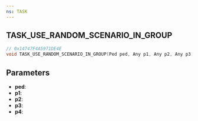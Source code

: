```yaml
---
ns: TASK
---
```

## TASK_USE_RANDOM_SCENARIO_IN_GROUP

```c
// 0x14747F4A5971DE4E
void TASK_USE_RANDOM_SCENARIO_IN_GROUP(Ped ped, Any p1, Any p2, Any p3, Any p4);
```

## Parameters
* **ped**:
* **p1**:
* **p2**:
* **p3**:
* **p4**:
